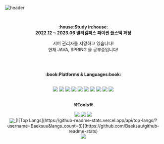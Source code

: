 ![header](https://capsule-render.vercel.app/api?type=wave&color=auto&height=300&section=header&text=Let's%20Go&fontSize=90)

<br>

<p align="center">
   <Strong>:house:Study in:house:</Strong><br><Strong>2022.12 ~ 2023.06 멀티캠퍼스 파이썬 풀스택 과정</Strong><br> </p>

<p align="center">서버 관리자를 지망하고 있습니다!<br>현재 JAVA, SPRING 을 공부중입니다!

<br><br>
</p>

<p align="center">
    <Strong>:book:Platforms & Languages:book:</Strong><br>
    
</p>

<br>

<div align="center">
	<img src="https://img.shields.io/badge/Python-3776AB?style=flat&logo=python&logoColor=white" />
	<img src="https://img.shields.io/badge/HTML5-E34F26?style=flat&logo=HTML5&logoColor=white" />
	<img src="https://img.shields.io/badge/CSS3-1572B6?style=flat&logo=CSS3&logoColor=white" />
  <img src="https://img.shields.io/badge/MySQL-4479A1?style=flat&logo=MySQL&logoColor=white" />
  <img src="https://img.shields.io/badge/Bootstrap-7952B3?style=flat&logo=Bootstrap&logoColor=white" />
  <img src="https://img.shields.io/badge/JavaScript-F7DF1E?style=flat&logo=JavaScript&logoColor=white" />
  <img src="https://img.shields.io/badge/Django-092E20?style=flat&logo=Django&logoColor=white" />
	<img src="https://img.shields.io/badge/Spring-6DB33F?style=flat&logo=Spring&logoColor=white" />
	<img src="https://img.shields.io/badge/SpringBoot-6DB33F?style=flat&logo=SpringBoot&logoColor=white" />
	<img src="https://img.shields.io/badge/Hibernate-59666C?style=flat&logo=Hibernate&logoColor=white" />
</div>

<br>

<p align="center">
    <Strong>⚒️Tools⚒️</Strong><br>
    
</p>

<div align="center">
<img src="https://img.shields.io/badge/Visual Studio Code-007ACC?style=flat&logo=Visual Studio Code&logoColor=white" />
		<img src="https://img.shields.io/badge/IntelliJIDEA-000000?style=flat&logo=IntelliJIDEA&logoColor=white" />
<img src="https://img.shields.io/badge/Github-181717?style=flat&logo=GitHub&logoColor=white" />


<br>
<a href="https://github.com/illson97">
    <img align="center" src="https://github-readme-stats.vercel.app/api/top-langs/?username=illson97&layout=compact&show_icons=false&show_owner=illson97&hide_title=false&theme=vue&hide=false" />
  </a>
[![Top Langs](https://github-readme-stats.vercel.app/api/top-langs/?username=Baeksuu&langs_count=8)](https://github.com/Baeksuu/github-readme-stats)
<br>
<img src="https://github-readme-stats.vercel.app/api?username=illson97&show_icons=true">

<br>


